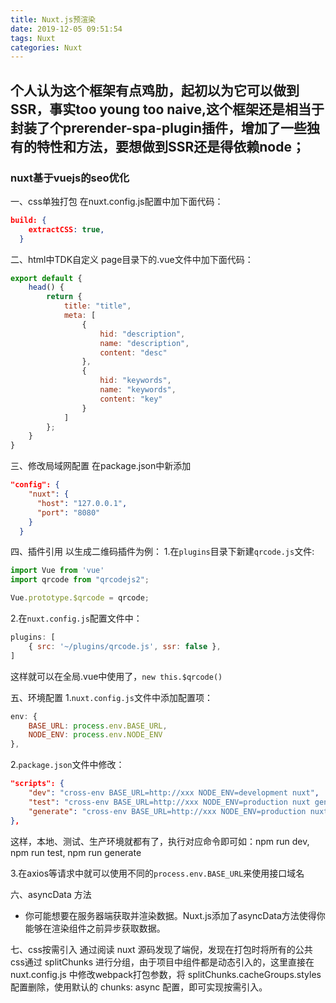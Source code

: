 ```yaml
---
title: Nuxt.js预渲染
date: 2019-12-05 09:51:54
tags: Nuxt
categories: Nuxt
---
```


## 个人认为这个框架有点鸡肋，起初以为它可以做到SSR，事实too young too naive,这个框架还是相当于封装了个prerender-spa-plugin插件，增加了一些独有的特性和方法，要想做到SSR还是得依赖node；
### nuxt基于vuejs的seo优化

一、css单独打包
在nuxt.config.js配置中加下面代码：
```json
build: {
    extractCSS: true,
  }
```

二、html中TDK自定义
page目录下的.vue文件中加下面代码：
```js
export default {
	head() {
		return {
			title: "title",
			meta: [
				{
					hid: "description",
					name: "description",
					content: "desc"
				},
				{
					hid: "keywords",
					name: "keywords",
					content: "key"
				}
			]
		};
	}
}
```

三、修改局域网配置
在package.json中新添加
```json
"config": {
    "nuxt": {
      "host": "127.0.0.1",
      "port": "8080"
    }
  }
```

四、插件引用
以生成二维码插件为例：
1.在`plugins`目录下新建`qrcode.js`文件:
```js
import Vue from 'vue'
import qrcode from "qrcodejs2";

Vue.prototype.$qrcode = qrcode;
```
2.在`nuxt.config.js`配置文件中：
```js
plugins: [
	{ src: '~/plugins/qrcode.js', ssr: false },
]
```
这样就可以在全局.vue中使用了，`new this.$qrcode()`

五、环境配置
1.`nuxt.config.js`文件中添加配置项：
```js
env: {
	BASE_URL: process.env.BASE_URL,
	NODE_ENV: process.env.NODE_ENV
},
```
2.`package.json`文件中修改：
```json
"scripts": {
	"dev": "cross-env BASE_URL=http://xxx NODE_ENV=development nuxt",
	"test": "cross-env BASE_URL=http://xxx NODE_ENV=production nuxt generate",
	"generate": "cross-env BASE_URL=http://xxx NODE_ENV=production nuxt generate"
},
```
这样，本地、测试、生产环境就都有了，执行对应命令即可如：npm run dev, npm run test, npm run generate

3.在axios等请求中就可以使用不同的`process.env.BASE_URL`来使用接口域名

六、asyncData 方法
* 你可能想要在服务器端获取并渲染数据。Nuxt.js添加了asyncData方法使得你能够在渲染组件之前异步获取数据。

七、css按需引入
通过阅读 nuxt 源码发现了端倪，发现在打包时将所有的公共css通过 splitChunks 进行分组，由于项目中组件都是动态引入的，这里直接在 nuxt.config.js 中修改webpack打包参数，将 splitChunks.cacheGroups.styles 配置删除，使用默认的 chunks: async 配置，即可实现按需引入。